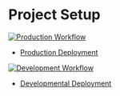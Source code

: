 # Project Setup

[![Production Workflow](https://github.com/sagar-alande/project3_new/actions/workflows/prod.yml/badge.svg)](https://github.com/sagar-alande/project3_new/actions/workflows/prod.yml)

* [Production Deployment](https://sagar-project3-prod.herokuapp.com//)


[![Development Workflow](https://github.com/sagar-alande/project3_new/actions/workflows/dev.yml/badge.svg)](https://github.com/sagar-alande/project3_new/actions/workflows/dev.yml)

* [Developmental Deployment](https://sagar-project3-dev.herokuapp.com//)